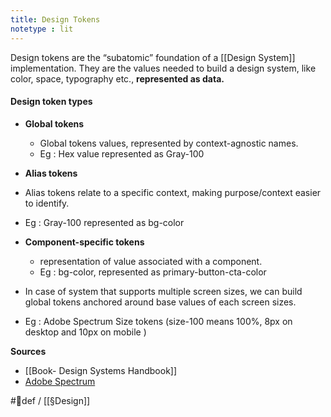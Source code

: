 ```yaml
---
title: Design Tokens
notetype : lit
---
```


Design tokens are the “subatomic” foundation of a [[Design System]] implementation. They are the values needed to build a design system, like color, space, typography etc., **represented as data.**

#### Design token types

- **Global tokens**
	- Global tokens values, represented by context-agnostic names.
	- Eg : Hex value represented as Gray-100

- **Alias tokens**
- Alias tokens relate to a specific context, making purpose/context easier to identify. 
- Eg : Gray-100 represented as bg-color

- **Component-specific tokens**
	- representation of value associated with a component.
	- Eg : bg-color, represented as primary-button-cta-color

- In case of system that supports multiple screen sizes, we can build global tokens anchored around base values of each screen sizes. 
- Eg : Adobe Spectrum Size tokens (size-100 means 100%, 8px on desktop and 10px on mobile )

**Sources** 
- [[Book- Design Systems Handbook]] 
- [Adobe Spectrum ](https://spectrum.adobe.com/page/design-tokens/)

#🌱def / [[§Design]]